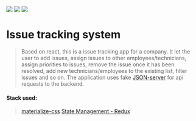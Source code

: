 
<img src="https://img.shields.io/badge/contributor-One-%235c6ae6"> <img src="https://img.shields.io/badge/backend-fake--json--server-%239900cc"> <img src="https://img.shields.io/badge/status-Completed-%23ff6600"> 
# Issue tracking system

> Based on react, this is a issue tracking app for a company. It let the user to add issues, assign issues to other employees/technicians, assign priorities to issues, remove the issue once it has been resolved, add new technicians/employees to the existing list, filter issues and so on. The application uses fake [JSON-server](https://github.com/typicode/json-server) for api requests to the backend.

#### Stack used:
> [materialize-css](https://materializecss.com/)
> [State Management - Redux](https://redux.js.org/)

